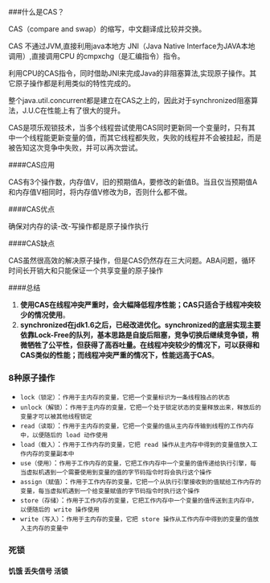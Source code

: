###什么是CAS？

CAS（compare and swap）的缩写，中文翻译成比较并交换。

CAS 不通过JVM,直接利用java本地方 JNI（Java Native Interface为JAVA本地调用）,直接调用CPU 的cmpxchg（是汇编指令）指令。

利用CPU的CAS指令，同时借助JNI来完成Java的非阻塞算法,实现原子操作。其它原子操作都是利用类似的特性完成的。

整个java.util.concurrent都是建立在CAS之上的，因此对于synchronized阻塞算法，J.U.C在性能上有了很大的提升。

CAS是项乐观锁技术，当多个线程尝试使用CAS同时更新同一个变量时，只有其中一个线程能更新变量的值，而其它线程都失败，失败的线程并不会被挂起，而是被告知这次竞争中失败，并可以再次尝试。

####CAS应用

CAS有3个操作数，内存值V，旧的预期值A，要修改的新值B。当且仅当预期值A和内存值V相同时，将内存值V修改为B，否则什么都不做。

####CAS优点

确保对内存的读-改-写操作都是原子操作执行

####CAS缺点

CAS虽然很高效的解决原子操作，但是CAS仍然存在三大问题。ABA问题，循环时间长开销大和只能保证一个共享变量的原子操作

####总结

1. **使用CAS在线程冲突严重时，会大幅降低程序性能；CAS只适合于线程冲突较少的情况使用**。
2. **synchronized在jdk1.6之后，已经改进优化。synchronized的底层实现主要依靠Lock-Free的队列，基本思路是自旋后阻塞，竞争切换后继续竞争锁，稍微牺牲了公平性，但获得了高吞吐量。在线程冲突较少的情况下，可以获得和CAS类似的性能；而线程冲突严重的情况下，性能远高于CAS**。

### 8种原子操作

- `lock（锁定）`：`作用于主内存的变量，它把一个变量标识为一条线程独占的状态`
- `unlock（解锁）`：`作用于主内存的变量，它把一个处于锁定状态的变量释放出来，释放后的变量才可以被其他线程锁定`
- `read（读取）`：`作用于主内存的变量，它把一个变量的值从主内存传输到线程的工作内存中，以便随后的 load 动作使用`
- `load（载入）`：`作用于工作内存的变量，它把 read 操作从主内存中得到的变量值放入工作内存的变量副本中`
- `use（使用）`：`作用于工作内存的变量，它把工作内存中一个变量的值传递给执行引擎，每当虚拟机遇到一个需要使用到变量的值的字节码指令时将会执行这个操作`
- `assign（赋值）`：`作用于工作内存的变量，它把一个从执行引擎接收到的值赋给工作内存的变量，每当虚拟机遇到一个给变量赋值的字节码指令时执行这个操作`
- `store（存储）`：`作用于工作内存的变量，它把工作内存中一个变量的值传送到主内存中，以便随后的 write 操作使用`
- `write（写入）`：`作用于主内存的变量，它把 store 操作从工作内存中得到的变量的值放入主内存的变量中`

### 死锁

#### 饥饿 丢失信号 活锁